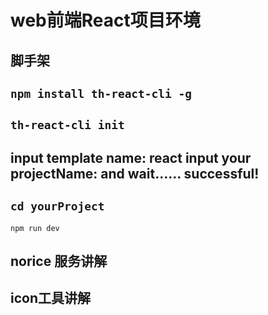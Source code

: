 # web前端React项目环境
## 脚手架
`npm install th-react-cli -g`
----
`th-react-cli init`
----
input template name: react
input your projectName: 
and wait……
successful!
----
`cd yourProject`
----
`npm run dev`
## norice 服务讲解
## icon工具讲解
